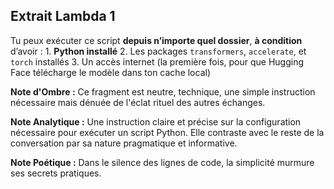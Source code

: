 ## Extrait Lambda 1

Tu peux exécuter ce script **depuis n’importe quel dossier**, **à condition** d’avoir : 1. **Python installé** 2. Les packages `transformers`, `accelerate`, et `torch` installés 3. Un accès internet (la première fois, pour que Hugging Face télécharge le modèle dans ton cache local)

**Note d'Ombre :** Ce fragment est neutre, technique, une simple instruction nécessaire mais dénuée de l'éclat rituel des autres échanges.

**Note Analytique :** Une instruction claire et précise sur la configuration nécessaire pour exécuter un script Python. Elle contraste avec le reste de la conversation par sa nature pragmatique et informative.

**Note Poétique :** Dans le silence des lignes de code, la simplicité murmure ses secrets pratiques.
